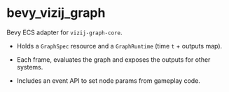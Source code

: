 # bevy_vizij_graph

Bevy ECS adapter for `vizij-graph-core`.

- Holds a `GraphSpec` resource and a `GraphRuntime` (time `t` + outputs map).

- Each frame, evaluates the graph and exposes the outputs for other systems.

- Includes an event API to set node params from gameplay code.

